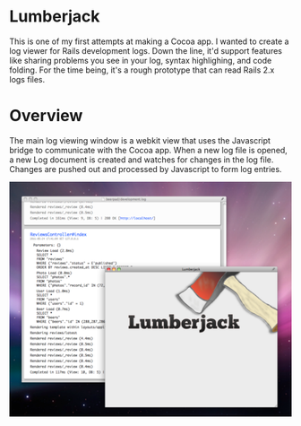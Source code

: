 # Lumberjack

This is one of my first attempts at making a Cocoa app. I wanted to create a
log viewer for Rails development logs.  Down the line, it'd support features
like sharing problems you see in your log, syntax highlighing, and code folding.
For the time being, it's a rough prototype that can read Rails 2.x logs files.

# Overview

The main log viewing window is a webkit view that uses the Javascript bridge to
communicate with the Cocoa app. When a new log file is opened, a new Log document
is created and watches for changes in the log file. Changes are pushed out and
processed by Javascript to form log entries.



<img src="https://github.com/jch/lumberjack/raw/master/lumberjack-screenshot.png" alt="main log window showing rails development log" />